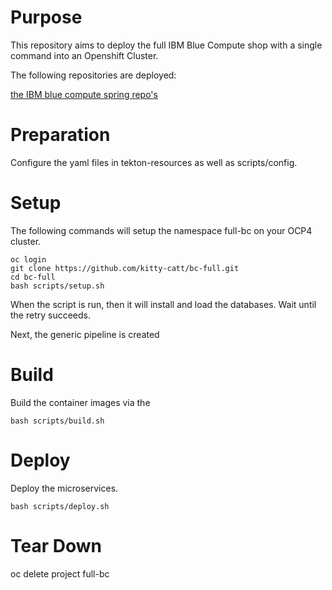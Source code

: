 # Purpose

This repository aims to deploy the full IBM Blue Compute shop with a single command into an Openshift Cluster. <br>

The following repositories are deployed: <br>

[the IBM blue compute spring repo's](https://github.com/ibm-garage-ref-storefront/?q=spring&type=&language=)

# Preparation

Configure the yaml files in tekton-resources as well as scripts/config.

# Setup

The following commands will setup the namespace full-bc on your OCP4 cluster.

    oc login
    git clone https://github.com/kitty-catt/bc-full.git
    cd bc-full
    bash scripts/setup.sh

When the script is run, then it will install and load the databases. Wait until the retry succeeds.

Next, the generic pipeline is created

# Build

Build the container images via the 

    bash scripts/build.sh

# Deploy

Deploy the microservices.

    bash scripts/deploy.sh


# Tear Down

   oc delete project full-bc

